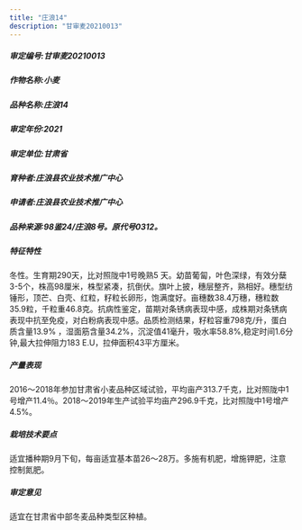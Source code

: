 ```yaml
---
title: "庄浪14"
description: "甘审麦20210013"
---
```

##### 审定编号:甘审麦20210013

##### 作物名称:小麦

##### 品种名称:庄浪14

##### 审定年份:2021

##### 审定单位:甘肃省

##### 育种者:庄浪县农业技术推广中心

##### 申请者:庄浪县农业技术推广中心

##### 品种来源:98鉴24/庄浪8号。原代号0312。

##### 特征特性
冬性。生育期290天，比对照陇中1号晚熟5 天。幼苗葡匐，叶色深绿，有效分蘖3-5个，株高98厘米，株型紧凑，抗倒伏。旗叶上披，穗层整齐，熟相好。穗型纺锤形，顶芒、白壳、红粒，籽粒长卵形，饱满度好。亩穗数38.4万穗，穗粒数35.9粒，千粒重46.8克。抗病性鉴定，苗期对条锈病表现中感，成株期对条锈病表现中抗至免疫，对白粉病表现中感。品质检测结果，籽粒容重798克/升，蛋白质含量13.9% ，湿面筋含量34.2%，沉淀值41毫升，吸水率58.8%,稳定时间1.6分钟,最大拉伸阻力183 E.U，拉伸面积43平方厘米。

##### 产量表现
2016～2018年参加甘肃省小麦品种区域试验，平均亩产313.7千克，比对照陇中1号增产11.4％。2018～2019年生产试验平均亩产296.9千克，比对照陇中1号增产4.5%。

##### 栽培技术要点
适宜播种期9月下旬，每亩适宜基本苗26～28万。多施有机肥，增施钾肥，注意控制氮肥。

##### 审定意见
适宜在甘肃省中部冬麦品种类型区种植。
